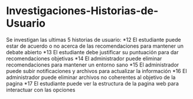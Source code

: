 # Investigaciones-Historias-de-Usuario
Se investigan las ultimas 5 historias de usuario:
 *12	El estudiante puede estar de acuerdo o no acerca de las recomendaciones para mantener un debate abierto 
 *13	El estudiante debe justificar su puntuación para dar recomendaciones objetivas
 *14	El administrador puede eliminar recomendaciones para mantener un entorno sano 
 *15	El administrador puede subir notificaciones y archivos para actualizar la información
 *16	El administrador puede eliminar archivos no coherentes al objetivo de la pagina
 *17	El estudiante puede ver la estructura de la pagina web para interactuar con las opciones
